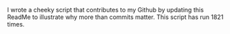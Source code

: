 I wrote a cheeky script that contributes to my Github by updating this ReadMe to illustrate why more than commits matter. This script has run 1821 times.